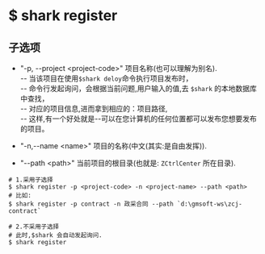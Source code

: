 # $ shark register
## 子选项
* "-p, --project \<project-code\>" 项目名称(也可以理解为别名).  
  -- 当该项目在使用`$shark deloy`命令执行项目发布时，  
  -- 命令行发起询问，会根据当前问题,用户输入的值,去 `$shark` 的本地数据库中查找，  
  -- 对应的项目信息,进而拿到相应的：项目路径,  
  -- 这样,有一个好处就是--可以在您计算机的任何位置都可以发布您想要发布的项目。

* "-n,--name \<name\>" 项目的名称(中文(其实:是自由发挥)).
* "--path \<path\>" 当前项目的根目录(也就是: `ZCtrlCenter` 所在目录).

```shell
# 1.采用子选择
$ shark register -p <project-code> -n <project-name> --path <path>
# 比如:
$ shark register -p contract -n 政采合同 --path `d:\gmsoft-ws\zcj-contract`

# 2.不采用子选择
# 此时,$shark 会自动发起询问.
$ shark register
```